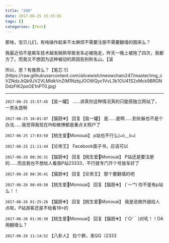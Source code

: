 ```yaml
---
title: "260"
date: 2017-06-25 15:35:01
tags: []
categories: [Text]
---
```


<p>那啥，宝贝儿们，有啥操作起来不太麻烦不需要注册不需要翻墙的图床么？</p> 
<p>我最近怕不是飙车技术越发娴熟导致发车必被拖走，昨天一晚上被拖了四次，我都方了。而我又不想因为这种被动的原因告别秋名山。【滚</p> 
<p>所以，恩？有推荐么？【笔芯
![](https://raw.githubusercontent.com/alicewish/meowchain247/master/img_cVZNdzJtQk9JV2VLMldkVnZiM1NzbjJOOWQyc1VvL3k1OU41S2xMck9BRGNDdzFIK2poOE1nPT0.jpg)
<br /></p>

---

`2017-06-25 15:57:45` 【盐一罐】 ……讲真你这种情况真的只能搭独立网站了，一劳永逸啊

`2017-06-25 16:01:07` 【猫厨✙】 回复【盐一罐】 是……是啊……到处躲也不是个办法……我觉得我现在lft和微博都是重点关照户了

`2017-06-25 17:03:50` 【桃生爱🍑Monouai】 p站也不行么(๑ó﹏ò๑)

`2017-06-25 21:11:44` 【论帝王】 Facebook面子书，应该可以

`2017-06-26 00:36:31` 【猫厨✙】 回复【桃生爱🍑Monouai】 P站还是要注册的……而且我也不想给人看我P站23333，不行就专门开个号放车好了

`2017-06-26 00:36:41` 【猫厨✙】 回复【论帝王】 那个要翻墙的吧

`2017-06-26 00:49:50` 【桃生爱🍑Monouai】 回复【猫厨✙】 (´〜‘*) 你不是有p站么！！

`2017-06-26 01:25:26` 【猫厨✙】 回复【桃生爱🍑Monouai】 我是说做外链给人点啦，P站游客还是不给看18×的

`2017-06-26 01:36:30` 【桃生爱🍑Monouai】 回复【猫厨✙】 ('◇'｀)对吼！！DA用翻墙么？

`2017-06-26 11:14:52` 【八卦人】 拉个群，发QQ（2333
